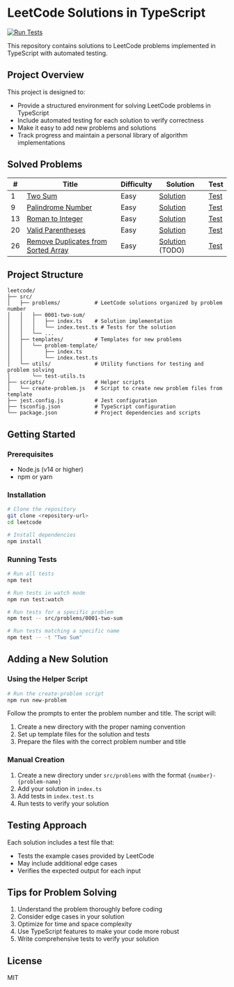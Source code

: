 # LeetCode Solutions in TypeScript

[![Run Tests](https://github.com/duydev/leetcode/actions/workflows/test.yml/badge.svg?branch=main)](https://github.com/duydev/leetcode/actions/workflows/test.yml)

This repository contains solutions to LeetCode problems implemented in TypeScript with automated testing.

## Project Overview

This project is designed to:
- Provide a structured environment for solving LeetCode problems in TypeScript
- Include automated testing for each solution to verify correctness
- Make it easy to add new problems and solutions
- Track progress and maintain a personal library of algorithm implementations

## Solved Problems

| # | Title | Difficulty | Solution | Test |
|---|-------|------------|----------|------|
| 1 | [Two Sum](https://leetcode.com/problems/two-sum/) | Easy | [Solution](src/problems/0001-two-sum/index.ts) | [Test](src/problems/0001-two-sum/index.test.ts) |
| 9 | [Palindrome Number](https://leetcode.com/problems/palindrome-number/) | Easy | [Solution](src/problems/0009-palindrome-number/index.ts) | [Test](src/problems/0009-palindrome-number/index.test.ts) |
| 13 | [Roman to Integer](https://leetcode.com/problems/roman-to-integer/) | Easy | [Solution](src/problems/0013-roman-to-integer/index.ts) | [Test](src/problems/0013-roman-to-integer/index.test.ts) |
| 20 | [Valid Parentheses](https://leetcode.com/problems/valid-parentheses/) | Easy | [Solution](src/problems/0020-valid-parentheses/index.ts) | [Test](src/problems/0020-valid-parentheses/index.test.ts) |
| 26 | [Remove Duplicates from Sorted Array](https://leetcode.com/problems/remove-duplicates-from-sorted-array/) | Easy | [Solution](src/problems/0026-remove-duplicates-from-sorted-array/index.ts) (TODO) | [Test](src/problems/0026-remove-duplicates-from-sorted-array/index.test.ts) |

## Project Structure

```
leetcode/
├── src/
│   ├── problems/           # LeetCode solutions organized by problem number
│   │   ├── 0001-two-sum/
│   │   │   ├── index.ts    # Solution implementation
│   │   │   └── index.test.ts # Tests for the solution
│   │   └── ...
│   ├── templates/          # Templates for new problems
│   │   └── problem-template/
│   │       ├── index.ts
│   │       └── index.test.ts
│   └── utils/              # Utility functions for testing and problem solving
│       └── test-utils.ts
├── scripts/                # Helper scripts
│   └── create-problem.js   # Script to create new problem files from template
├── jest.config.js          # Jest configuration
├── tsconfig.json           # TypeScript configuration
└── package.json            # Project dependencies and scripts
```

## Getting Started

### Prerequisites

- Node.js (v14 or higher)
- npm or yarn

### Installation

```bash
# Clone the repository
git clone <repository-url>
cd leetcode

# Install dependencies
npm install
```

### Running Tests

```bash
# Run all tests
npm test

# Run tests in watch mode
npm run test:watch

# Run tests for a specific problem
npm test -- src/problems/0001-two-sum

# Run tests matching a specific name
npm test -- -t "Two Sum"
```

## Adding a New Solution

### Using the Helper Script

```bash
# Run the create-problem script
npm run new-problem
```

Follow the prompts to enter the problem number and title. The script will:
1. Create a new directory with the proper naming convention
2. Set up template files for the solution and tests
3. Prepare the files with the correct problem number and title

### Manual Creation

1. Create a new directory under `src/problems` with the format `{number}-{problem-name}`
2. Add your solution in `index.ts`
3. Add tests in `index.test.ts`
4. Run tests to verify your solution

## Testing Approach

Each solution includes a test file that:
- Tests the example cases provided by LeetCode
- May include additional edge cases
- Verifies the expected output for each input

## Tips for Problem Solving

1. Understand the problem thoroughly before coding
2. Consider edge cases in your solution
3. Optimize for time and space complexity
4. Use TypeScript features to make your code more robust
5. Write comprehensive tests to verify your solution

## License

MIT
